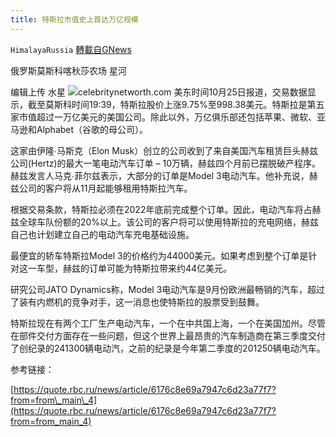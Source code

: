 ```yaml
---
title: 特斯拉市值史上首达万亿规模
---
```

`HimalayaRussia` [轉載自GNews](https://gnews.org/zh-hans/1617240/)

俄罗斯莫斯科喀秋莎农场 星河

编辑上传 水星
![](https://assets.gnews.org/wp-content/uploads/2021/10/T-9.jpg)celebritynetworth.com
美东时间10月25日报道，交易数据显示，截至莫斯科时间19:39，特斯拉股价上涨9.75%至998.38美元。特斯拉是第五家市值超过一万亿美元的美国公司。除此以外，万亿俱乐部还包括苹果、微软、亚马逊和Alphabet（谷歌的母公司）。

这家由伊隆∙马斯克（Elon Musk）创立的公司收到了来自美国汽车租赁巨头赫兹公司(Hertz)的最大一笔电动汽车订单 – 10万辆，赫兹四个月前已摆脱破产程序。赫兹发言人马克∙菲尔兹表示，大部分的订单是Model 3电动汽车。他补充说，赫兹公司的客户将从11月起能够租用特斯拉汽车。

根据交易条款，特斯拉必须在2022年底前完成整个订单。因此，电动汽车将占赫兹全球车队份额的20%以上。该公司的客户将可以使用特斯拉的充电网络，赫兹自己也计划建立自己的电动汽车充电基础设施。

最便宜的轿车特斯拉Model 3的价格约为44000美元。如果考虑到整个订单是针对这一车型，赫兹的订单可能为特斯拉带来约44亿美元。

研究公司JATO Dynamics称，Model 3电动汽车是9月份欧洲最畅销的汽车，超过了装有内燃机的竞争对手，这一消息也使特斯拉的股票受到鼓舞。

特斯拉现在有两个工厂生产电动汽车，一个在中共国上海，一个在美国加州。尽管在部件交付方面存在一些问题，但这个世界上最昂贵的汽车制造商在第三季度交付了创纪录的241300辆电动汽，之前的纪录是今年第二季度的201250辆电动汽车。

参考链接：

[https://quote.rbc.ru/news/article/6176c8e69a7947c6d23a77f7?from=from\_main\_4](https://quote.rbc.ru/news/article/6176c8e69a7947c6d23a77f7?from=from_main_4)
